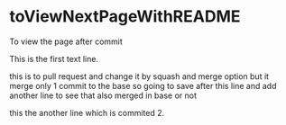 # toViewNextPageWithREADME
To view the page after commit

This is the first text line.

this is to pull request and change it by squash and merge option but it merge only 1 commit to the base so going to save after this line and add another line to see that also merged in base or not

this the another line which is commited 2.
